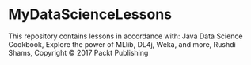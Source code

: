 # MyDataScienceLessons
This repository contains lessons in accordance with:
Java Data Science Cookbook,
Explore the power of MLlib, DL4j, Weka, and more,
Rushdi Shams,
Copyright © 2017 Packt Publishing
